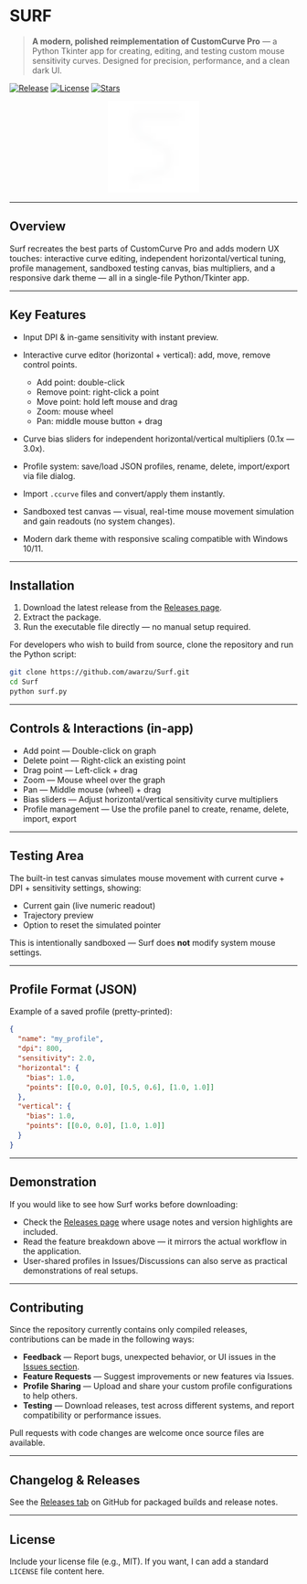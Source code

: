 # SURF

> **A modern, polished reimplementation of CustomCurve Pro** — a Python Tkinter app for creating, editing, and testing custom mouse sensitivity curves. Designed for precision, performance, and a clean dark UI.

[![Release](https://img.shields.io/github/v/release/awarzu/Surf)](https://github.com/awarzu/Surf/releases)
[![License](https://img.shields.io/github/license/awarzu/Surf)](https://github.com/awarzu/Surf/blob/main/LICENSE)
[![Stars](https://img.shields.io/github/stars/awarzu/Surf?style=social)](https://github.com/awarzu/Surf/stargazers)

<p align="center">
  <img src="https://raw.githubusercontent.com/awarzu/Surf/main/icon1.png" alt="Surf icon" width="160"/>
</p>

---

## Overview

Surf recreates the best parts of CustomCurve Pro and adds modern UX touches: interactive curve editing, independent horizontal/vertical tuning, profile management, sandboxed testing canvas, bias multipliers, and a responsive dark theme — all in a single-file Python/Tkinter app.

---

## Key Features

* Input DPI & in-game sensitivity with instant preview.
* Interactive curve editor (horizontal + vertical): add, move, remove control points.

  * Add point: double-click
  * Remove point: right-click a point
  * Move point: hold left mouse and drag
  * Zoom: mouse wheel
  * Pan: middle mouse button + drag
* Curve bias sliders for independent horizontal/vertical multipliers (0.1x — 3.0x).
* Profile system: save/load JSON profiles, rename, delete, import/export via file dialog.
* Import `.ccurve` files and convert/apply them instantly.
* Sandboxed test canvas — visual, real-time mouse movement simulation and gain readouts (no system changes).
* Modern dark theme with responsive scaling compatible with Windows 10/11.

---

## Installation

1. Download the latest release from the [Releases page](https://github.com/awarzu/Surf/releases).
2. Extract the package.
3. Run the executable file directly — no manual setup required.

For developers who wish to build from source, clone the repository and run the Python script:

```bash
git clone https://github.com/awarzu/Surf.git
cd Surf
python surf.py
```

---

## Controls & Interactions (in-app)

* Add point — Double-click on graph
* Delete point — Right-click an existing point
* Drag point — Left-click + drag
* Zoom — Mouse wheel over the graph
* Pan — Middle mouse (wheel) + drag
* Bias sliders — Adjust horizontal/vertical sensitivity curve multipliers
* Profile management — Use the profile panel to create, rename, delete, import, export

---

## Testing Area

The built-in test canvas simulates mouse movement with current curve + DPI + sensitivity settings, showing:

* Current gain (live numeric readout)
* Trajectory preview
* Option to reset the simulated pointer

This is intentionally sandboxed — Surf does **not** modify system mouse settings.

---

## Profile Format (JSON)

Example of a saved profile (pretty-printed):

```json
{
  "name": "my_profile",
  "dpi": 800,
  "sensitivity": 2.0,
  "horizontal": {
    "bias": 1.0,
    "points": [[0.0, 0.0], [0.5, 0.6], [1.0, 1.0]]
  },
  "vertical": {
    "bias": 1.0,
    "points": [[0.0, 0.0], [1.0, 1.0]]
  }
}
```

---

## Demonstration

If you would like to see how Surf works before downloading:

* Check the [Releases page](https://github.com/awarzu/Surf/releases) where usage notes and version highlights are included.
* Read the feature breakdown above — it mirrors the actual workflow in the application.
* User-shared profiles in Issues/Discussions can also serve as practical demonstrations of real setups.

---

## Contributing

Since the repository currently contains only compiled releases, contributions can be made in the following ways:

* **Feedback** — Report bugs, unexpected behavior, or UI issues in the [Issues section](https://github.com/awarzu/Surf/issues).
* **Feature Requests** — Suggest improvements or new features via Issues.
* **Profile Sharing** — Upload and share your custom profile configurations to help others.
* **Testing** — Download releases, test across different systems, and report compatibility or performance issues.

Pull requests with code changes are welcome once source files are available.

---

## Changelog & Releases

See the [Releases tab](https://github.com/awarzu/Surf/releases) on GitHub for packaged builds and release notes.

---

## License

Include your license file (e.g., MIT). If you want, I can add a standard `LICENSE` file content here.
